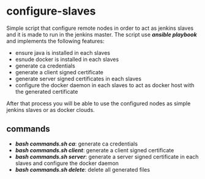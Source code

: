 # configure-slaves

Simple script that configure remote nodes in order to act as jenkins slaves and it is made to run in the jenkins master.
The script use **_ansible playbook_** and implements the following features:

* ensure java is installed in each slaves
* esnude docker is installed in each slaves
* generate ca credentials
* generate a client signed certificate
* generate server signed certificates in each slaves
* configure the docker daemon in each slaves to act as docker host with the generated certificate

After that process you will be able to use the configured nodes as simple jenkins slaves or as docker clouds.


## commands

* **_bash commands.sh ca_**: generate ca credentials
* **_bash commands.sh client_**: generate a client signed certificate
* **_bash commands.sh server_**: generate a server signed certificate in each slaves and configure the docker daemon
* **_bash commands.sh delete_**: delete all generated files



